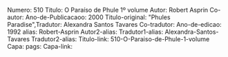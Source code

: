Numero: 510
Titulo: O Paraíso de Phule 1º volume
Autor: Robert Asprin
Co-autor: 
Ano-de-Publicacaoo: 2000
Titulo-original: "Phules Paradise",Tradutor: Alexandra Santos Tavares
Co-tradutor: 
Ano-de-edicao: 1992
alias: Robert-Asprin
Autor2-alias: 
Tradutor1-alias: Alexandra-Santos-Tavares
Tradutor2-alias: 
Titulo-link: 510-O-Paraiso-de-Phule-1-volume
Capa: 
pags: 
Capa-link: